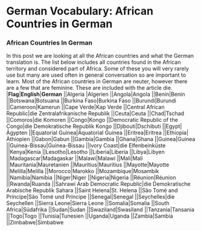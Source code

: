 # German Vocabulary: African Countries in German

[](http://www.jabbalab.com/blog/wp-content/uploads/2010/11/Afrika.jpg)

### African Countries In German

In this post we are looking at all the African countries and what the German translation is. The list below includes all countries found in the African territory and considered part of Africa. Some of these you will very rarely use but many are used often in general conversation so are important to learn. Most of the African countries in German are neuter, however there are a few that are feminine. These are included with the article die.
|**Flag**|**English**|**German**
||Algeria |Algerien
||Angola|Angola
||Benin|Benin
||Botswana|Botsuana
||Burkina Faso|Burkina Faso
||Burundi|Burundi
||Cameroon|Kamerun
||Cape Verde|Kap Verde
||Central African Republic|die Zentralafrikanische Republik
||Ceuta|Ceuta
||Chad|Tschad
||Comoros|die Komoren
||Congo|Kongo
||Democratic Republic of the Congo|die Demokratische Republik Kongo
||Djibouti|Dschibuti
||Egypt|Ägypten
||Equatorial Guinea|Äquatorial Guinea
||Eritrea|Eritrea
||Ethiopia|Äthiopien
||Gabon|Gabun
||Gambia|Gambia
||Ghana|Ghana
||Guinea|Guinea
||Guinea-Bissau|Guinea-Bissau
||Ivory Coast|die Elfenbeinküste
||Kenya|Kenia
||Lesotho|Lesotho
||Liberia|Liberia
||Libya|Libyen
||Madagascar|Madagaskar
||Malawi|Malawi
||Mali|Mali
||Mauritania|Mauretanien
||Mauritius|Mauritius
||Mayotte|Mayotte
||Melilla|Melilla
||Morocco|Marokko
||Mozambique|Mosambik
||Namibia|Namibia
||Niger|Niger
||Nigeria|Nigeria
||Réunion|Réunion
||Rwanda|Ruanda
||Sahrawi Arab Democratic Republic|die Demokratische Arabische Republik Sahara
||Saint Helena|St. Helena
||São Tomé and Príncipe|São Tomé und Príncipe
||Senegal|Senegal
||Seychelles|die Seychellen
||Sierra Leone|Sierra Leone
||Somalia|Somalia
||South Africa|Südafrika
||Sudan|Sudan
||Swaziland|Swasiland
||Tanzania|Tansania
||Togo|Togo
||Tunisia|Tunesien
||Uganda|Uganda
||Zambia|Sambia
||Zimbabwe|Simbabwe

                    
